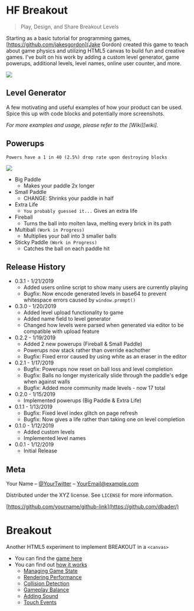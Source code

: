 # HF Breakout
> Play, Design, and Share Breakout Levels

Starting as a basic tutorial for programming games, [https://github.com/jakesgordon](Jake Gordon) created this game to teach about game physics and utilizing HTML5 canvas to build fun and creative games. I've built on his work by adding a custom level generator, game powerups, additional levels, level names, online user counter, and more.

![](https://github.com/xadamxk/hf-breakout/blob/master/Promo/levels.gif?raw=true)

## Level Generator

A few motivating and useful examples of how your product can be used. Spice this up with code blocks and potentially more screenshots.

_For more examples and usage, please refer to the [Wiki][wiki]._

## Powerups
`Powers have a 1 in 40 (2.5%) drop rate upon destroying blocks`

![](https://github.com/xadamxk/hf-breakout/blob/master/Promo/editor_demo.gif?raw=true)

* Big Paddle
    * Makes your paddle 2x longer
* Small Paddle
    * CHANGE: Shrinks your paddle in half
* Extra Life
    * `You probably guessed it...` Gives an extra life
* Fireball
    * Turns the ball into molten lava, melting every brick in its path
* Multiball `(Work in Progress)`
    * Multiplies your ball into 3 smaller balls
* Sticky Paddle `(Work in Progress)`
    * Catches the ball on each paddle hit

## Release History
* 0.3.1 - 1/21/2019
    * Added users online script to show many users are currently playing
    * Bugfix: Now encode generated levels in base64 to prevent whitespace errors caused by `window.prompt()`
* 0.3.0 - 1/20/2019
    * Added level upload functionality to game
    * Added name field to level generator
    * Changed how levels were parsed when generated via editor to be compatible with upload feature
* 0.2.2 - 1/19/2019
    * Added 2 new powerups (Fireball & Small Paddle)
    * Powerups now stack rather than override eachother
    * Bugfix: Fixed error caused by using white as an eraser in the editor
* 0.2.1 - 1/17/2019
    * Bugfix: Powerups now reset on ball loss and level completion
    * Bugfix: Balls no longer mysterically slide through the paddle's edge when against walls
    * Bugfix: Added more community made levels - now 17 total
* 0.2.0 - 1/15/2019
    * Implemented powerups (Big Paddle & Extra Life)
* 0.1.1 - 1/13/2019
    * Bugfix: Fixed level index glitch on page refresh
    * Bugfix: Now gives a life rather than taking one on level completion
* 0.1.0 - 1/12/2019
    * Added custom levels
    * Implemented level names
* 0.0.1 - 1/12/2019
    * Initial Release

## Meta

Your Name – [@YourTwitter](https://twitter.com/dbader_org) – YourEmail@example.com

Distributed under the XYZ license. See ``LICENSE`` for more information.

[https://github.com/yourname/github-link](https://github.com/dbader/)




Breakout
========

Another HTML5 experiment to implement BREAKOUT in a `<canvas>`

 * You can find the [game here](http://codeincomplete.com/posts/2011/6/11/javascript_breakout/demo.html)
 * You can find out [how it works](http://codeincomplete.com/posts/2011/6/11/javascript_breakout/index.html)
   * [Managing Game State](http://codeincomplete.com/posts/2011/6/12/game_state_in_breakout/)
   * [Rendering Performance](http://codeincomplete.com/posts/2011/6/12/rendering_breakout/)
   * [Collision Detection](http://codeincomplete.com/posts/2011/6/12/collision_detection_in_breakout/)
   * [Gameplay Balance](http://codeincomplete.com/posts/2011/6/13/gameplay_in_breakout/)
   * [Adding Sound](http://codeincomplete.com/posts/2011/6/16/adding_sound_to_breakout/)
   * [Touch Events](http://codeincomplete.com/posts/2011/6/24/adding_touch_to_breakout/)
